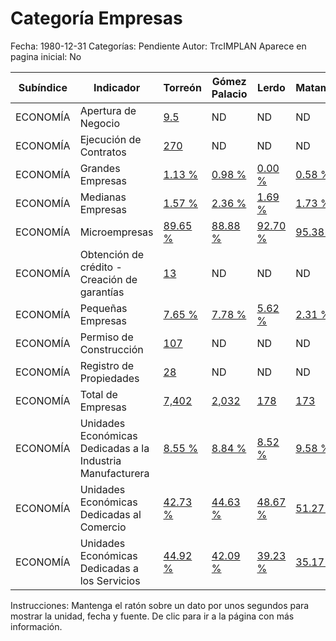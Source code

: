 Categoría Empresas
=====

Fecha: 1980-12-31
Categorías: Pendiente
Autor: TrcIMPLAN
Aparece en pagina inicial: No

<table class="table table-bordered matriz">
<thead>
  <tr>
    <th>Subíndice</th>
    <th>Indicador</th>
    <th>Torreón</th>
    <th>Gómez Palacio</th>
    <th>Lerdo</th>
    <th>Matamoros</th>
    <th>La Laguna</th>
  </tr>
</thead>
<tbody>
  <tr>
    <td class="subindice color1">ECONOMÍA</td>
    <td class="indicador color1">Apertura de Negocio</td>
    <td class="derecha color1"><a class="vinculo" href="../indicadores-torreon/economia-apertura-de-negocio.html" data-toggle="tooltip" title="Días, 2013-10-31, Doing Business">9.5</a></td>
    <td class="nd">ND</td>
    <td class="nd">ND</td>
    <td class="nd">ND</td>
    <td class="nd">ND</td>
  </tr>
  <tr>
    <td class="subindice color1">ECONOMÍA</td>
    <td class="indicador color1">Ejecución de Contratos</td>
    <td class="derecha color1"><a class="vinculo" href="../indicadores-torreon/economia-ejecucion-de-contratos.html" data-toggle="tooltip" title="Días, 2013-10-31, Doing Business">270</a></td>
    <td class="nd">ND</td>
    <td class="nd">ND</td>
    <td class="nd">ND</td>
    <td class="nd">ND</td>
  </tr>
  <tr>
    <td class="subindice color1">ECONOMÍA</td>
    <td class="indicador color1">Grandes Empresas</td>
    <td class="derecha color1"><a class="vinculo" href="../indicadores-torreon/economia-grandes-empresas.html" data-toggle="tooltip" title="Porcentaje, 2014-07-31, Sistema de Información Empresarial Mexicano (SIEM)">1.13 %</a></td>
    <td class="derecha color1"><a class="vinculo" href="../indicadores-gomez-palacio/economia-grandes-empresas.html" data-toggle="tooltip" title="Porcentaje, 2014-07-31, Sistema de Información Empresarial Mexicano (SIEM)">0.98 %</a></td>
    <td class="derecha color1"><a class="vinculo" href="../indicadores-lerdo/economia-grandes-empresas.html" data-toggle="tooltip" title="Porcentaje, 2014-07-31, Sistema de Información Empresarial Mexicano (SIEM)">0.00 %</a></td>
    <td class="derecha color1"><a class="vinculo" href="../indicadores-matamoros/economia-grandes-empresas.html" data-toggle="tooltip" title="Porcentaje, 2014-07-31, Sistema de Información Empresarial Mexicano (SIEM)">0.58 %</a></td>
    <td class="derecha color1"><a class="vinculo" href="../indicadores-la-laguna/economia-grandes-empresas.html" data-toggle="tooltip" title="Porcentaje, 2014-07-31, Sistema de Información Empresarial Mexicano (SIEM)">1.07 %</a></td>
  </tr>
  <tr>
    <td class="subindice color1">ECONOMÍA</td>
    <td class="indicador color1">Medianas Empresas</td>
    <td class="derecha color1"><a class="vinculo" href="../indicadores-torreon/economia-medianas-empresas.html" data-toggle="tooltip" title="Cantidad de Empresas, 2014-07-31, Sistema de Información Empresarial Mexicano (SIEM)">1.57 %</a></td>
    <td class="derecha color1"><a class="vinculo" href="../indicadores-gomez-palacio/economia-medianas-empresas.html" data-toggle="tooltip" title="Cantidad de Empresas, 2014-07-31, Sistema de Información Empresarial Mexicano (SIEM)">2.36 %</a></td>
    <td class="derecha color1"><a class="vinculo" href="../indicadores-lerdo/economia-medianas-empresas.html" data-toggle="tooltip" title="Cantidad de Empresas, 2014-07-31, Sistema de Información Empresarial Mexicano (SIEM)">1.69 %</a></td>
    <td class="derecha color1"><a class="vinculo" href="../indicadores-matamoros/economia-medianas-empresas.html" data-toggle="tooltip" title="Cantidad de Empresas, 2014-07-31, Sistema de Información Empresarial Mexicano (SIEM)">1.73 %</a></td>
    <td class="derecha color1"><a class="vinculo" href="../indicadores-la-laguna/economia-medianas-empresas.html" data-toggle="tooltip" title="Cantidad de Empresas, 2014-07-31, Sistema de Información Empresarial Mexicano (SIEM)">1.74 %</a></td>
  </tr>
  <tr>
    <td class="subindice color1">ECONOMÍA</td>
    <td class="indicador color1">Microempresas</td>
    <td class="derecha color1"><a class="vinculo" href="../indicadores-torreon/economia-microempresas.html" data-toggle="tooltip" title="Porcentaje, 2014-07-31, Sistema de Información Empresarial Mexicano (SIEM)">89.65 %</a></td>
    <td class="derecha color1"><a class="vinculo" href="../indicadores-gomez-palacio/economia-microempresas.html" data-toggle="tooltip" title="Porcentaje, 2014-07-31, Sistema de Información Empresarial Mexicano (SIEM)">88.88 %</a></td>
    <td class="derecha color1"><a class="vinculo" href="../indicadores-lerdo/economia-microempresas.html" data-toggle="tooltip" title="Porcentaje, 2014-07-31, Sistema de Información Empresarial Mexicano (SIEM)">92.70 %</a></td>
    <td class="derecha color1"><a class="vinculo" href="../indicadores-matamoros/economia-microempresas.html" data-toggle="tooltip" title="Porcentaje, 2014-07-31, Sistema de Información Empresarial Mexicano (SIEM)">95.38 %</a></td>
    <td class="derecha color1"><a class="vinculo" href="../indicadores-la-laguna/economia-microempresas.html" data-toggle="tooltip" title="Porcentaje, 2014-07-31, Sistema de Información Empresarial Mexicano (SIEM)">89.65 %</a></td>
  </tr>
  <tr>
    <td class="subindice color1">ECONOMÍA</td>
    <td class="indicador color1">Obtención de crédito - Creación de garantías</td>
    <td class="derecha color1"><a class="vinculo" href="../indicadores-torreon/economia-obtencion-de-credito---creacion-de-garantias.html" data-toggle="tooltip" title="Días, 2007-12-31, Doing Business">13</a></td>
    <td class="nd">ND</td>
    <td class="nd">ND</td>
    <td class="nd">ND</td>
    <td class="nd">ND</td>
  </tr>
  <tr>
    <td class="subindice color1">ECONOMÍA</td>
    <td class="indicador color1">Pequeñas Empresas</td>
    <td class="derecha color1"><a class="vinculo" href="../indicadores-torreon/economia-pequenas-empresas.html" data-toggle="tooltip" title="Cantidad de Empresas, 2014-07-31, Sistema de Información Empresarial Mexicano (SIEM)">7.65 %</a></td>
    <td class="derecha color1"><a class="vinculo" href="../indicadores-gomez-palacio/economia-pequenas-empresas.html" data-toggle="tooltip" title="Cantidad de Empresas, 2014-07-31, Sistema de Información Empresarial Mexicano (SIEM)">7.78 %</a></td>
    <td class="derecha color1"><a class="vinculo" href="../indicadores-lerdo/economia-pequenas-empresas.html" data-toggle="tooltip" title="Cantidad de Empresas, 2014-07-31, Sistema de Información Empresarial Mexicano (SIEM)">5.62 %</a></td>
    <td class="derecha color1"><a class="vinculo" href="../indicadores-matamoros/economia-pequenas-empresas.html" data-toggle="tooltip" title="Cantidad de Empresas, 2014-07-31, Sistema de Información Empresarial Mexicano (SIEM)">2.31 %</a></td>
    <td class="derecha color1"><a class="vinculo" href="../indicadores-la-laguna/economia-pequenas-empresas.html" data-toggle="tooltip" title="Cantidad de Empresas, 2014-07-31, Sistema de Información Empresarial Mexicano (SIEM)">7.54 %</a></td>
  </tr>
  <tr>
    <td class="subindice color1">ECONOMÍA</td>
    <td class="indicador color1">Permiso de Construcción</td>
    <td class="derecha color1"><a class="vinculo" href="../indicadores-torreon/economia-permiso-de-construccion.html" data-toggle="tooltip" title="Días, 2013-10-31, Doing Business">107</a></td>
    <td class="nd">ND</td>
    <td class="nd">ND</td>
    <td class="nd">ND</td>
    <td class="nd">ND</td>
  </tr>
  <tr>
    <td class="subindice color1">ECONOMÍA</td>
    <td class="indicador color1">Registro de Propiedades</td>
    <td class="derecha color1"><a class="vinculo" href="../indicadores-torreon/economia-registro-de-propiedades.html" data-toggle="tooltip" title="Días, 2013-10-31, Doing Business">28</a></td>
    <td class="nd">ND</td>
    <td class="nd">ND</td>
    <td class="nd">ND</td>
    <td class="nd">ND</td>
  </tr>
  <tr>
    <td class="subindice color1">ECONOMÍA</td>
    <td class="indicador color1">Total de Empresas</td>
    <td class="derecha color1"><a class="vinculo" href="../indicadores-torreon/economia-total-de-empresas.html" data-toggle="tooltip" title="Cantidad de Empresas, 2014-07-31, Sistema de Información Empresarial Mexicano (SIEM)">7,402</a></td>
    <td class="derecha color1"><a class="vinculo" href="../indicadores-gomez-palacio/economia-total-de-empresas.html" data-toggle="tooltip" title="Cantidad de Empresas, 2014-07-31, Sistema de Información Empresarial Mexicano (SIEM)">2,032</a></td>
    <td class="derecha color1"><a class="vinculo" href="../indicadores-lerdo/economia-total-de-empresas.html" data-toggle="tooltip" title="Cantidad de Empresas, 2014-07-31, Sistema de Información Empresarial Mexicano (SIEM)">178</a></td>
    <td class="derecha color1"><a class="vinculo" href="../indicadores-matamoros/economia-total-de-empresas.html" data-toggle="tooltip" title="Cantidad de Empresas, 2014-07-31, Sistema de Información Empresarial Mexicano (SIEM)">173</a></td>
    <td class="derecha color1"><a class="vinculo" href="../indicadores-la-laguna/economia-total-de-empresas.html" data-toggle="tooltip" title="Cantidad de Empresas, 2014-07-31, Sistema de Información Empresarial Mexicano (SIEM)">9,785</a></td>
  </tr>
  <tr>
    <td class="subindice color1">ECONOMÍA</td>
    <td class="indicador color1">Unidades Económicas Dedicadas a la Industria Manufacturera</td>
    <td class="derecha color1"><a class="vinculo" href="../indicadores-torreon/economia-unidades-economicas-dedicadas-a-la-industria-manufacturera.html" data-toggle="tooltip" title="Porcentaje, 2013-10-31, INEGI">8.55 %</a></td>
    <td class="derecha color1"><a class="vinculo" href="../indicadores-gomez-palacio/economia-unidades-economicas-dedicadas-a-la-industria-manufacturera.html" data-toggle="tooltip" title="Porcentaje, 2013-10-31, INEGI">8.84 %</a></td>
    <td class="derecha color1"><a class="vinculo" href="../indicadores-lerdo/economia-unidades-economicas-dedicadas-a-la-industria-manufacturera.html" data-toggle="tooltip" title="Porcentaje, 2013-10-31, INEGI">8.52 %</a></td>
    <td class="derecha color1"><a class="vinculo" href="../indicadores-matamoros/economia-unidades-economicas-dedicadas-a-la-industria-manufacturera.html" data-toggle="tooltip" title="Porcentaje, 2013-10-31, INEGI">9.58 %</a></td>
    <td class="derecha color1"><a class="vinculo" href="../indicadores-la-laguna/economia-unidades-economicas-dedicadas-a-la-industria-manufacturera.html" data-toggle="tooltip" title="Porcentaje, 2013-10-31, INEGI">8.69 %</a></td>
  </tr>
  <tr>
    <td class="subindice color1">ECONOMÍA</td>
    <td class="indicador color1">Unidades Económicas Dedicadas al Comercio</td>
    <td class="derecha color1"><a class="vinculo" href="../indicadores-torreon/economia-unidades-economicas-dedicadas-al-comercio.html" data-toggle="tooltip" title="Porcentaje, 2013-10-31, INEGI">42.73 %</a></td>
    <td class="derecha color1"><a class="vinculo" href="../indicadores-gomez-palacio/economia-unidades-economicas-dedicadas-al-comercio.html" data-toggle="tooltip" title="Porcentaje, 2013-10-31, INEGI">44.63 %</a></td>
    <td class="derecha color1"><a class="vinculo" href="../indicadores-lerdo/economia-unidades-economicas-dedicadas-al-comercio.html" data-toggle="tooltip" title="Porcentaje, 2013-10-31, INEGI">48.67 %</a></td>
    <td class="derecha color1"><a class="vinculo" href="../indicadores-matamoros/economia-unidades-economicas-dedicadas-al-comercio.html" data-toggle="tooltip" title="Porcentaje, 2013-10-31, INEGI">51.27 %</a></td>
    <td class="derecha color1"><a class="vinculo" href="../indicadores-la-laguna/economia-unidades-economicas-dedicadas-al-comercio.html" data-toggle="tooltip" title="Porcentaje, 2013-10-31, INEGI">44.28 %</a></td>
  </tr>
  <tr>
    <td class="subindice color1">ECONOMÍA</td>
    <td class="indicador color1">Unidades Económicas Dedicadas a los Servicios</td>
    <td class="derecha color1"><a class="vinculo" href="../indicadores-torreon/economia-unidades-economicas-dedicadas-a-los-servicios.html" data-toggle="tooltip" title="Porcentaje, 2013-10-31, INEGI">44.92 %</a></td>
    <td class="derecha color1"><a class="vinculo" href="../indicadores-gomez-palacio/economia-unidades-economicas-dedicadas-a-los-servicios.html" data-toggle="tooltip" title="Porcentaje, 2013-10-31, INEGI">42.09 %</a></td>
    <td class="derecha color1"><a class="vinculo" href="../indicadores-lerdo/economia-unidades-economicas-dedicadas-a-los-servicios.html" data-toggle="tooltip" title="Porcentaje, 2013-10-31, INEGI">39.23 %</a></td>
    <td class="derecha color1"><a class="vinculo" href="../indicadores-matamoros/economia-unidades-economicas-dedicadas-a-los-servicios.html" data-toggle="tooltip" title="Porcentaje, 2013-10-31, INEGI">35.17 %</a></td>
    <td class="derecha color1"><a class="vinculo" href="../indicadores-la-laguna/economia-unidades-economicas-dedicadas-a-los-servicios.html" data-toggle="tooltip" title="Porcentaje, 2013-10-31, INEGI">43.06 %</a></td>
  </tr>
</tbody>
</table>
<p class="instrucciones">Instrucciones: Mantenga el ratón sobre un dato por unos segundos para mostrar la unidad, fecha y fuente. De clic para ir a la página con más información.</p>